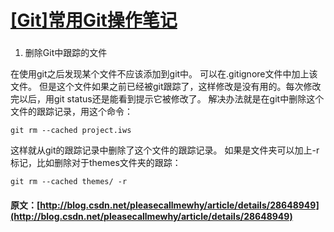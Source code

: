 #  [ [Git]常用Git操作笔记 ](/pleasecallmewhy/article/details/28648949)

### 

  1. 删除Git中跟踪的文件 

在使用git之后发现某个文件不应该添加到git中。 可以在.gitignore文件中加上该文件。 但是这个文件如果之前已经被git跟踪了，这样修改是没有用的。每次修改完以后，用git status还是能看到提示它被修改了。 解决办法就是在git中删除这个文件的跟踪记录，用这个命令： 
    
    
    git rm --cached project.iws
    

这样就从git的跟踪记录中删除了这个文件的跟踪记录。 如果是文件夹可以加上-r标记，比如删除对于themes文件夹的跟踪： 
    
    
    git rm --cached themes/ -r

  


  


  


  


  


  

#### 原文：[http://blog.csdn.net/pleasecallmewhy/article/details/28648949](http://blog.csdn.net/pleasecallmewhy/article/details/28648949)